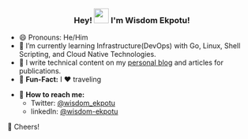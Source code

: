 
<h3 align="center"> Hey! <img src="https://media.giphy.com/media/hvRJCLFzcasrR4ia7z/giphy.gif" width="30px"/>  I'm Wisdom Ekpotu! </h3>


- 😄 Pronouns: He/Him
- 🌱 I’m currently learning Infrastructure(DevOps) with Go, Linux, Shell Scripting, and Cloud Native Technologies.
- 📝 I write technical content on my [personal blog](https://wisdomekpotu.com) and articles for publications.
- 🎉 **Fun-Fact:** I ❤️ traveling
* 🚀 **How to reach me:**
   - Twitter: [@wisdom_ekpotu](https://twitter.com/Wisdom_Ekpotu)
   - linkedIn: [@wisdom-ekpotu](https://www.linkedin.com/in/wisdom-ekpotu/)

🥂 Cheers!

<img src="https://komarev.com/ghpvc/?username=wisdomekpotu&style=flat-square&color=blue" alt=""/>




